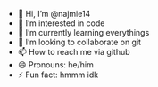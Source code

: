 - 👋 Hi, I’m @najmie14
- 👀 I’m interested in code
- 🌱 I’m currently learning everythings
- 💞️ I’m looking to collaborate on git
- 📫 How to reach me via github
- 😄 Pronouns: he/him
- ⚡ Fun fact: hmmm idk

<!---
najmie14/najmie14 is a ✨ special ✨ repository because its `README.md` (this file) appears on your GitHub profile.
You can click the Preview link to take a look at your changes.
--->
